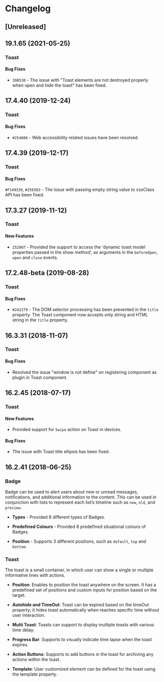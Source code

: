 # Changelog

## [Unreleased]

## 19.1.65 (2021-05-25)

### Toast

#### Bug Fixes

- `308530` - The issue with "Toast elements are not destroyed properly when open and hide the toast" has been fixed.

## 17.4.40 (2019-12-24)

### Toast

#### Bug Fixes

- `#254606` - Web accessibility related issues have been resolved.

## 17.4.39 (2019-12-17)

### Toast

#### Bug Fixes

`#F149339`, `#256583` - The issue with passing empty string value to cssClass API has been fixed.

## 17.3.27 (2019-11-12)

### Toast

#### New Features

- `252807` - Provided the support to access the 'dynamic toast model properties passed in the show method', as arguments in the `beforeOpen`, `open` and `close` events.

## 17.2.48-beta (2019-08-28)

### Toast

#### Bug Fixes

- `#242279` - The DOM selector processing has been prevented in the `title` property. The Toast component now accepts only string and HTML string in the `title` property.

## 16.3.31 (2018-11-07)

### Toast

#### Bug Fixes

- Resolved the issue "window is not define" on registering component as plugin in Toast component.

## 16.2.45 (2018-07-17)

### Toast

#### New Features

- Provided support for `Swipe` action on Toast in devices.

#### Bug Fixes

- The issue with Toast title ellipsis has been fixed.

## 16.2.41 (2018-06-25)

### Badge

Badge can be used to alert users about new or unread messages, notifications, and additional information
to the content. This can be used in conjunction with lists to represent each list’s timeline such as `new`, `old`, and `preview`.

- **Types** - Provided 8 different types of Badges.

- **Predefined Colours** - Provided 8 predefined situational colours of Badges.

- **Position** - Supports 3 different positions, such as `default`, `top` and `bottom`.

### Toast

The toast is a small container, in which user can show a single or multiple informative lines with actions.

- **Position**: Enables to position the toast anywhere on the screen. It has a predefined set of positions and custom inputs for position based on the target.

- **Autohide and TimeOut**: Toast can be expired based on the timeOut property; it hides toast automatically when reaches specific time without user interaction.

- **Multi Toast**: Toasts can support to display multiple toasts with various time delay.

- **Progress Bar**: Supports to visually indicate time lapse when the toast expires.

- **Action Buttons**: Supports to add buttons in the toast for archiving any actions within the toast.

- **Template**: User customized element can be defined for the toast using the template property.
